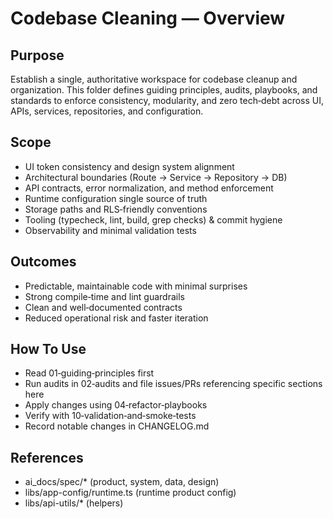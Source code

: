 # Codebase Cleaning — Overview

## Purpose
Establish a single, authoritative workspace for codebase cleanup and organization. This folder defines guiding principles, audits, playbooks, and standards to enforce consistency, modularity, and zero tech‑debt across UI, APIs, services, repositories, and configuration.

## Scope
- UI token consistency and design system alignment
- Architectural boundaries (Route → Service → Repository → DB)
- API contracts, error normalization, and method enforcement
- Runtime configuration single source of truth
- Storage paths and RLS‑friendly conventions
- Tooling (typecheck, lint, build, grep checks) & commit hygiene
- Observability and minimal validation tests

## Outcomes
- Predictable, maintainable code with minimal surprises
- Strong compile‑time and lint guardrails
- Clean and well‑documented contracts
- Reduced operational risk and faster iteration

## How To Use
- Read 01‑guiding‑principles first
- Run audits in 02‑audits and file issues/PRs referencing specific sections here
- Apply changes using 04‑refactor‑playbooks
- Verify with 10‑validation‑and‑smoke‑tests
- Record notable changes in CHANGELOG.md

## References
- ai_docs/spec/* (product, system, data, design)
- libs/app-config/runtime.ts (runtime product config)
- libs/api-utils/* (helpers)
